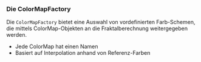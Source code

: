 ### Die ColorMapFactory ###

Die `ColorMapFactory` bietet eine Auswahl von vordefinierten Farb-Schemen, die
mittels ColorMap-Objekten an die Fraktalberechnung weitergegeben werden.

* Jede ColorMap hat einen Namen
* Basiert auf Interpolation anhand von Referenz-Farben
